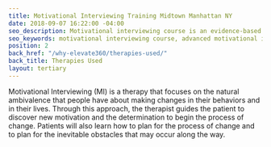 ```yaml
---
title: Motivational Interviewing Training Midtown Manhattan NY
date: 2018-09-07 16:22:00 -04:00
seo_description: Motivational interviewing course is an evidence-based treatment for addiction that increases the commitment to change.
seo_keywords: motivational interviewing course, advanced motivational interviewing training, motivational interviewing training ny, motivational interviewing midtown
position: 2
back_href: "/why-elevate360/therapies-used/"
back_title: Therapies Used
layout: tertiary
---
```


Motivational Interviewing (MI) is a therapy that focuses on the natural ambivalence that people have about making changes in their behaviors and in their lives. Through this approach, the therapist guides the patient to discover new motivation and the determination to begin the process of change. Patients will also learn how to plan for the process of change and to plan for the inevitable obstacles that may occur along the way.
